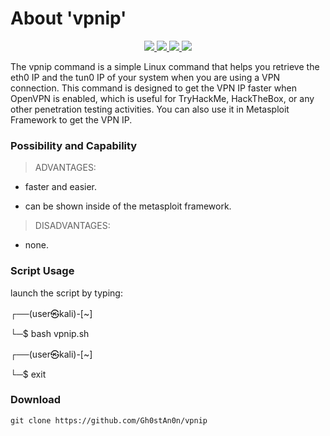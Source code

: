 # About 'vpnip'

<p align="center">
   </a>
      <a href="https://github.com/Gh0stAn0n/vpnip">
      <img src="https://img.shields.io/badge/Version-1.0.0-darkgreen">
        <img src="https://img.shields.io/badge/Release%20Date-febuary%202023-purple">
  <img src="https://shields.io/badge/Bash-100%25-066da5">
  <img src="https://shields.io/badge/Platform-Linux-darkred">
    </a>
  </p>
</p>

The vpnip command is a simple Linux command that helps you retrieve the eth0 IP and the tun0 IP of your system when you are using a VPN connection. This command is designed to get the VPN IP faster when OpenVPN is enabled, which is useful for TryHackMe, HackTheBox, or any other penetration testing activities. You can also use it in Metasploit Framework to get the VPN IP.

### Possibility and Capability

> ADVANTAGES:

- faster and easier.

- can be shown inside of the metasploit framework.

> DISADVANTAGES:

- none.

### Script Usage

launch the script by typing:

┌──(user㉿kali)-[~]

└─$ bash vpnip.sh

┌──(user㉿kali)-[~]

└─$ exit

### Download

    git clone https://github.com/Gh0stAn0n/vpnip
